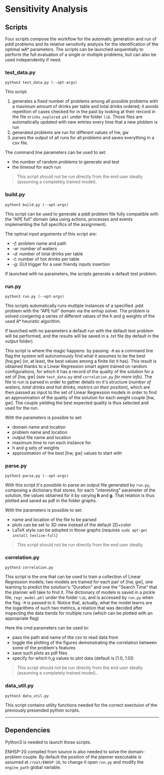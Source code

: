 # Sensitivity Analysis

## Scripts

Four scripts compose the workflow for the automatic generation and run of pddl problems
and its relative sensitivity analysis for the identification of the optimal wA* parameters.
The scripts can be launched sequentially to perform the full evaluation of a single or multiple problems,
but can also be used independently if need.

### test_data.py

```
python3 test_data.py (--opt-args)
```
This script:
1. generates a fixed number of problems among all possible problems with a maximum amount of drinks per table and total drinks ordered; it avoids repetition of cases checked for in the past by looking at their rercord in the file `drinks_explored.pkl` under the folder `lib`. Those files are automatically updated with new entries every time that a new ploblem is run
2. generated problems are run for different values of hw, gw
3. parses the output of all runs for all problems and saves everything in a csv file.

The command line parameters can be used to set:
- the number of random problems to generate and test
- the timeout for each run

> This script should not be run directly from the end user ideally (assuming a completely trained model).

### build.py

```
python3 build.py (--opt-args)
```
This script can be used to generate a pddl problem file fully compatible with the "APE full" domain
(aka using actions, processes and events implementing the full specifics of the assignment).

The optinal input arguments of this script are:
- *-f*: problem name and path        
- *-w*: number of waiters                 
- *-d*: number of total drinks per table
- *-t*: number of hot drinks per table
- *-g*: GUI trigger for a user friendy inputs insertion 

If launched with no parameters, the scripts generate a default test problem.

### run.py

```
python3 run.py (--opt-args)
```
This scripts automatically runs multiple instances of a specified .pdd problem with the
"APE full" domain via the enhsp solver.
The problem is solved cosigering a series of different values of the h and g weights 
of the used A* heuristic algorithm.

If launched with no parameters a default run with the default test problem will be performed, and the results
will be saved in a .txt file (by default in the _output_ folder)

This script is where the magic happens: by passing `-M` as a command line flag the system will autonomously find what it
assumes to be the best [hw,gw] (or, at least, the best values among a finite list it has). This result is obtained thanks
to a Linear Regression smart agent trained on random configurations, for which it has a record of the quality of the solution
for a set of [hw, gw] (_see_ `test_data.py` _and_ `correlation.py` _for more info_).
The file to run is parsed in order to gather details on it's structure (_number of waiters, total drinks and hot drinks, metrics on their position_), which are then passed as input to the set of Linear Regression models in order to find an approximation of the quality of the solution for each weight couple [hw, gw]. The couple yielding the best expected quality is thus selected and used for the run.

With the parameters is possible to set:
- domain name and location
- problem name and location
- output file name and location
- maximum time to run each instance for
- h and g sets of weights
- approximation of the best [hw, gw] values to start with

### parse.py

```
python3 parse.py (--opt-args)
```
With this script it's possibile to parse an output file generated by `run.py`, composing a dictionary that
stores, for each "interesting" parameter of the solution, the values obtained for it by varying **h** and **g**.
That relation is thus plotted and saved as pdf in the folder _graphs_.

With the parameters is possible to set:
- name and location of the file to be parsed
- plots can be set to 3D view instead of the default 2D+color
- LaTeX style can be adopted in those graphs (requires `sudo apt-get install texlive-full`)

> This script should not be run directly from the end user ideally.

### correlation.py

```
python3 correlation.py
```
This script is the one that can be used to train a collection of Linear Regression models; two models are trained for each pair of [hw, gw], one learning to predict the solution's "Duration" and one the "Search Time" that the planner will take to find it.
The dictionary of models is saved in a pickle file, `regr_model.pkl` under the folder `lib`, and is accessed by `run.py` when the flag `-M` is passed to it. Notice that, actually, what the model learns are the logarithms of such two metrics, a relation that was decided after inspecting the data trends for multiple runs (which can be plotted with an appropriate flag)

Here the cmd parameters can be used to:
- pass the path and name of the csv to read data from
- toggle the plotting of the figures demonstrating the correlation between some of the problem's features
- save such plots as pdf files
- specify for which h,g values to plot data (default is [1.0, 1.0])

> This script should not be run directly from the end user ideally (assuming a completely trained model)..

### data_util.py

```
python3 data_util.py
```

This script contains utility functions needed for the correct exectuion of the previously presended python scripts.

---

## Dependencies

Python3 is needed to launch those scripts.

ENHSP-20 compiled from source is also needed to solve the domain-problem couple. 
By default the position of the planner executable is assumed at `/root/ENHSP-20`, to change it open `run.py` and modify the `engine_path` global variable.


